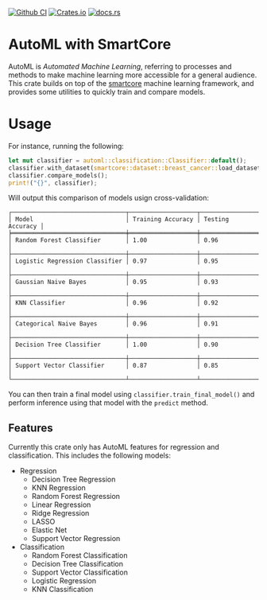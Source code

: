 [![Github CI](https://github.com/cmccomb/rust-automl/actions/workflows/tests.yml/badge.svg)](https://github.com/cmccomb/automl/actions)
[![Crates.io](https://img.shields.io/crates/v/automl.svg)](https://crates.io/crates/automl)
[![docs.rs](https://img.shields.io/docsrs/automl/latest?logo=rust)](https://docs.rs/automl)

# AutoML with SmartCore
AutoML is _Automated Machine Learning_, referring to processes and methods to make machine learning more accessible for 
a general audience. This crate builds on top of the [smartcore](https://smartcorelib.org/) machine learning framework, 
and provides some utilities to quickly train and compare models. 

# Usage
For instance, running the following:
```rust
let mut classifier = automl::classification::Classifier::default();
classifier.with_dataset(smartcore::dataset::breast_cancer::load_dataset());
classifier.compare_models();
print!("{}", classifier);
```
Will output this comparison of models usign cross-validation:
```text
┌────────────────────────────────┬───────────────────┬──────────────────┐
│ Model                          │ Training Accuracy │ Testing Accuracy │
╞════════════════════════════════╪═══════════════════╪══════════════════╡
│ Random Forest Classifier       │ 1.00              │ 0.96             │
├────────────────────────────────┼───────────────────┼──────────────────┤
│ Logistic Regression Classifier │ 0.97              │ 0.95             │
├────────────────────────────────┼───────────────────┼──────────────────┤
│ Gaussian Naive Bayes           │ 0.95              │ 0.93             │
├────────────────────────────────┼───────────────────┼──────────────────┤
│ KNN Classifier                 │ 0.96              │ 0.92             │
├────────────────────────────────┼───────────────────┼──────────────────┤
│ Categorical Naive Bayes        │ 0.96              │ 0.91             │
├────────────────────────────────┼───────────────────┼──────────────────┤
│ Decision Tree Classifier       │ 1.00              │ 0.90             │
├────────────────────────────────┼───────────────────┼──────────────────┤
│ Support Vector Classifier      │ 0.87              │ 0.85             │
└────────────────────────────────┴───────────────────┴──────────────────┘
```
You can then train a final model using `classifier.train_final_model()` and perform inference using that model with the `predict` method.

## Features
Currently this crate only has AutoML features for regression and classification. This includes the following models:
- Regression
  - Decision Tree Regression
  - KNN Regression
  - Random Forest Regression
  - Linear Regression
  - Ridge Regression
  - LASSO
  - Elastic Net
  - Support Vector Regression
- Classification
  - Random Forest Classification
  - Decision Tree Classification
  - Support Vector Classification
  - Logistic Regression
  - KNN Classification